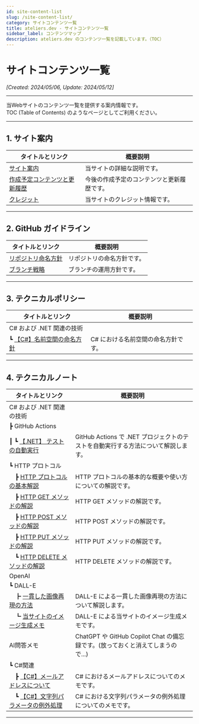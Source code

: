 ```yaml
---
id: site-content-list
slug: /site-content-list/
category: サイトコンテンツ一覧
title: ateliers.dev - サイトコンテンツ一覧
sidebar_label: コンテンツマップ
description: ateliers.dev のコンテンツ一覧を記載しています。（TOC）
---
```


# サイトコンテンツ一覧

*[Created: 2024/05/06, Update: 2024/05/12]*

---

当Webサイトのコンテンツ一覧を提供する案内情報です。  
TOC (Table of Contents) のようなページとしてご利用ください。

---

## 1. サイト案内

| タイトルとリンク | 概要説明 |
|------------------|----------|
| [サイト案内](/docs/site-guidance) | 当サイトの詳細な説明です。 |
| [作成予定コンテンツと更新履歴](/docs/site-guidance/planned-content-and-update-history) | 今後の作成予定のコンテンツと更新履歴です。 |
| [クレジット](/docs/site-guidance/credits) | 当サイトのクレジット情報です。 |

---

## 2. GitHub ガイドライン

| タイトルとリンク | 概要説明 |
|------------------|----------|
| [リポジトリ命名方針](/docs/github-guidelines/repository-naming-policy) | リポジトリの命名方針です。 |
| [ブランチ戦略](/docs/github-guidelines/branch-strategy) | ブランチの運用方針です。 |

---

## 3. テクニカルポリシー

| タイトルとリンク | 概要説明 |
|------------------|----------|
| C# および .NET 関連の技術 ||
| ┗ [【C#】名前空間の命名方針](/docs/technical-policies/csharp/names-of-namespaces) | C# における名前空間の命名方針です。 |

---

## 4. テクニカルノート

| タイトルとリンク | 概要説明 |
|------------------|----------|
| C# および .NET 関連の技術 ||
| ┣ GitHub Actions ||
| ┃ ┗ [【.NET】 テストの自動実行](/docs/technical-notebook/dotnet/github-actions/automatic-test-execution) | GitHub Actions で .NET プロジェクトのテストを自動実行する方法について解説します。 |
| ┗ HTTP プロトコル||
| 　┣ [HTTP プロトコルの基本解説](/docs/technical-notebook/dotnet/http-protocol/basic-explanation) | HTTP プロトコルの基本的な概要や使い方についての解説です。 |
| 　┣ [HTTP GET メソッドの解説](/docs/technical-notebook/dotnet/http-protocol/get-method) | HTTP GET メソッドの解説です。 |
| 　┣ [HTTP POST メソッドの解説](/docs/technical-notebook/dotnet/http-protocol/post-method) | HTTP POST メソッドの解説です。 |
| 　┣ [HTTP PUT メソッドの解説](/docs/technical-notebook/dotnet/http-protocol/put-method) | HTTP PUT メソッドの解説です。 |
| 　┗ [HTTP DELETE メソッドの解説](/docs/technical-notebook/dotnet/http-protocol/delete-method) | HTTP DELETE メソッドの解説です。 |
| OpenAI ||
| ┗ DALL-E ||
| 　┣ [一貫した画像再現の方法](/docs/technical-notebook/openai-gpt/dall-e/consistent-image-reproduction-method) | DALL-E による一貫した画像再現の方法について解説します。 |
| 　┗ [当サイトのイメージ生成メモ](/docs/technical-notebook/openai-gpt/dall-e/my-site-image-generation-memo) | DALL-E による当サイトのイメージ生成メモです。 |
| AI問答メモ | ChatGPT や GitHub Copilot Chat の備忘録です。(放っておくと消えてしまうので...) |
| ┗ C#関連 ||
| 　┣ [【C#】メールアドレスについて](/docs/technical-notebook/ai-chat-memos/csharp/20240410-about-email-address) | C# におけるメールアドレスについてのメモです。 |
| 　┗ [【C#】文字列パラメータの例外処理](/docs/technical-notebook/ai-chat-memos/csharp/20240412-about-exception-handling) | C# における文字列パラメータの例外処理についてのメモです。 |

---
